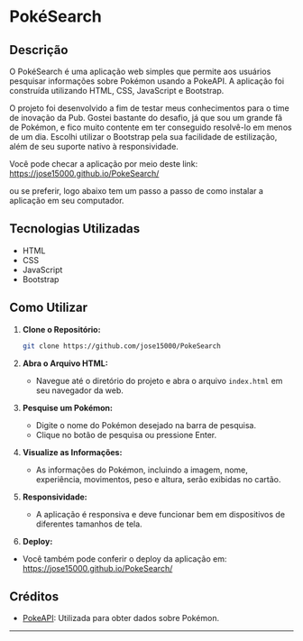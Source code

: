 ﻿# PokéSearch
## Descrição

O PokéSearch é uma aplicação web simples que permite aos usuários pesquisar informações sobre Pokémon usando a PokeAPI. A aplicação foi construída utilizando HTML, CSS, JavaScript e Bootstrap.

O projeto foi desenvolvido a fim de testar meus conhecimentos para o time de inovação da Pub. Gostei bastante do desafio, já que sou um grande fã de Pokémon, e fico muito contente em ter conseguido resolvê-lo em menos de um dia.
Escolhi utilizar o Bootstrap pela sua facilidade de estilização, além de seu suporte nativo à responsividade.

Você pode checar a aplicação por meio deste link: https://jose15000.github.io/PokeSearch/ 

ou se preferir, logo abaixo tem um passo a passo de como instalar a aplicação em seu computador.

## Tecnologias Utilizadas

- HTML
- CSS
- JavaScript
- Bootstrap

## Como Utilizar
1. **Clone o Repositório:**
   ```bash
   git clone https://github.com/jose15000/PokeSearch
   ```

2. **Abra o Arquivo HTML:**
   - Navegue até o diretório do projeto e abra o arquivo `index.html` em seu navegador da web.

3. **Pesquise um Pokémon:**
   - Digite o nome do Pokémon desejado na barra de pesquisa.
   - Clique no botão de pesquisa ou pressione Enter.

4. **Visualize as Informações:**
   - As informações do Pokémon, incluindo a imagem, nome, experiência, movimentos, peso e altura, serão exibidas no cartão.

5. **Responsividade:**
   - A aplicação é responsiva e deve funcionar bem em dispositivos de diferentes tamanhos de tela.

6. **Deploy:**
 - Você também pode conferir o deploy da aplicação em: https://jose15000.github.io/PokeSearch/

## Créditos

- [PokeAPI](https://pokeapi.co/): Utilizada para obter dados sobre Pokémon.

---
